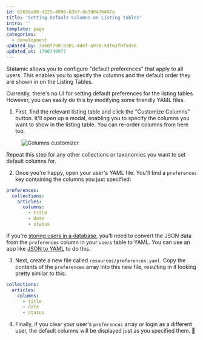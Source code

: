 ```yaml
---
id: 62656a00-d225-4906-8387-de780476497e
title: 'Setting Default Columns on Listing Tables'
intro: ''
template: page
categories:
  - development
updated_by: 3a60f79d-8381-4def-a970-5df62f0f5d56
updated_at: 1700749977
---
```

Statamic allows you to configure "default preferences" that apply to all users. This enables you to specify the columns and the default order they are shown in on the Listing Tables.

Currently, there's no UI for setting default preferences for the listing tables. However, you can easily do this by modifying some friendly YAML files.

1. First, find the relevant listing table and click the "Customize Columns" button. It'll open up a modal, enabling you to specify the columns you want to show in the listing table. You can re-order columns from here too.

<figure>
    <img src="/img/tips/customize-columns.png" alt="Columns customizer">
</figure>

Repeat this step for any other collections or taxonomies you want to set default columns for.

2. Once you're happy, open your user's YAML file. You'll find a `preferences` key containing the columns you just specified:

```yaml
preferences:
  collections:
    articles:
      columns:
        - title
        - date
        - status
```

If you're [storing users in a database](/tips/storing-users-in-a-database), you'll need to convert the JSON data from the `preferences` column in your `users` table to YAML. You can use an app like [JSON to YAML](https://www.bairesdev.com/tools/json2yaml/) to do this.

3. Next, create a new file called `resources/preferences.yaml`. Copy the contents of the `preferences` array into this new file, resulting in it looking pretty similar to this:

```yaml
collections:
  articles:
    columns:
      - title
      - date
      - status
```

4. Finally, if you clear your user's `preferences` array or login as a different user, the default columns will be displayed just as you specified them. 🎉
